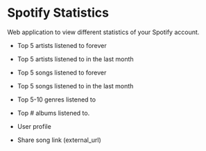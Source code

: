 # Spotify Statistics

Web application to view different statistics of your Spotify account.
- Top 5 artists listened to forever
- Top 5 artists listened to in the last month

- Top 5 songs listened to forever
- Top 5 songs listened to in the last month

- Top 5-10 genres listened to
- Top # albums listened to.

- User profile
- Share song link
(external_url)

